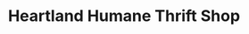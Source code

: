 ---
title: "Heartland Humane Thrift Shop"
url: /corvallis/heartland-humane-thrift-shop/
shop: charity
---